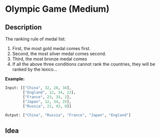 # Olympic Game (Medium)
## Description

The ranking rule of medal list:
1. First, the most gold medal comes first.
2. Second, the most silver medal comes second.
3. Third, the most bronze medal comes 
4. If all the above three conditions cannot rank the countries, they will be ranked by the lexico...

**Example:**
```python
Input: [["China", 32, 28, 34],
		["England", 12, 34, 22],
		["France", 23, 33, 2],
		["Japan", 12, 34, 25],
		["Russia", 23, 43, 0]]
		
Output: ["China", "Russia", "France", "Japan", "England"]
```

## Idea
